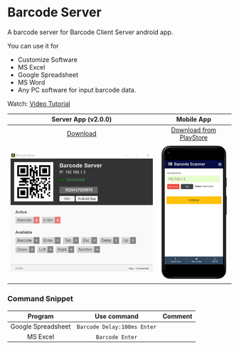 # Barcode Server
A barcode server for Barcode Client Server android app.

You can use it for
- Customize Software
- MS Excel
- Google Spreadsheet
- MS Word
- Any PC software for input barcode data.


Watch: [Video Tutorial](https://www.youtube.com/watch?v=fF6XbvfqmME)


Server App (v2.0.0)            |  Mobile App
:-------------------------:|:-------------------------:
[Download](https://github.com/haruncpi/barcode-server/releases/download/v2.0.0/BarcodeServer-2.0.0.zip)| [Download from PlayStore](https://play.google.com/store/apps/details?id=com.learn24bd.barcode)
![](barcode-server.png) |  ![](app-preview.png)


### Command Snippet

Program            |  Use command |  Comment
:------------------:|:------------:|:----------
Google Spreadsheet | `Barcode Delay:100ms Enter` |
MS Excel | `Barcode Enter` |

